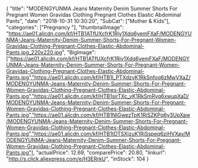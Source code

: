 {
	"title": "MODENGYUNMA Jeans Maternity Denim Summer Shorts For Pregnant Women Gravidas Clothing Pregnant Clothes Elastic Abdominal Pants",
	"date": "2018-10-31 10:30:20",
	"SubCat": ["Mother & Kids"],
	"categories": ["Pregnancy "],
	"thumbnailImage": "https://ae01.alicdn.com/kf/HTB1ATfUXcfrK1Rjy1Xdq6yemFXaF/MODENGYUNMA-Jeans-Maternity-Denim-Summer-Shorts-For-Pregnant-Women-Gravidas-Clothing-Pregnant-Clothes-Elastic-Abdominal-Pants.jpg_220x220.jpg",
	"BigImage": ["https://ae01.alicdn.com/kf/HTB1ATfUXcfrK1Rjy1Xdq6yemFXaF/MODENGYUNMA-Jeans-Maternity-Denim-Summer-Shorts-For-Pregnant-Women-Gravidas-Clothing-Pregnant-Clothes-Elastic-Abdominal-Pants.jpg","https://ae01.alicdn.com/kf/HTB1l_PTXdzvK1RkSnfoq6zMwVXaZ/MODENGYUNMA-Jeans-Maternity-Denim-Summer-Shorts-For-Pregnant-Women-Gravidas-Clothing-Pregnant-Clothes-Elastic-Abdominal-Pants.jpg","https://ae01.alicdn.com/kf/HTB1sirTXc_vK1RkSmRyq6xwupXaD/MODENGYUNMA-Jeans-Maternity-Denim-Summer-Shorts-For-Pregnant-Women-Gravidas-Clothing-Pregnant-Clothes-Elastic-Abdominal-Pants.jpg","https://ae01.alicdn.com/kf/HTB1NIGwezTpK1RjSZKPq6y3UpXaw/MODENGYUNMA-Jeans-Maternity-Denim-Summer-Shorts-For-Pregnant-Women-Gravidas-Clothing-Pregnant-Clothes-Elastic-Abdominal-Pants.jpg","https://ae01.alicdn.com/kf/HTB1tDTSXjzuK1RjSspeq6ziHVXav/MODENGYUNMA-Jeans-Maternity-Denim-Summer-Shorts-For-Pregnant-Women-Gravidas-Clothing-Pregnant-Clothes-Elastic-Abdominal-Pants.jpg"],
	"actualPrice": 12.69,
	"comparePrice": 20.80,
	"linkurl": "http://s.click.aliexpress.com/e/H3ERrkU",
	"inStock": 104
}
